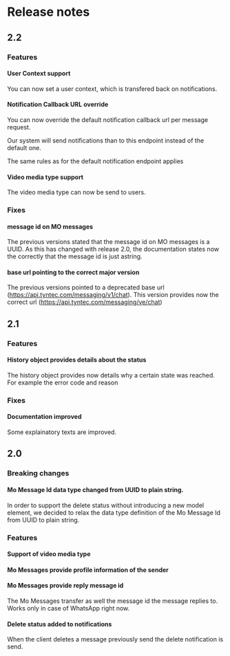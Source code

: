 # Release notes

## 2.2

### Features

#### User Context support

You can now set a user context, which is transfered back on notifications.

#### Notification Callback URL override

You can now override the default notification callback url per message request.

Our system will send notifications than to this endpoint instead of the default one.

The same rules as for the default notification endpoint applies

#### Video media type support

The video media type can now be send to users.

### Fixes

#### message id on MO messages

The previous versions stated that the message id on MO messages is a UUID. As this has changed with release 2.0,
the documentation states now the correctly that the message id is just astring.

#### base url pointing to the correct major version

The previous versions pointed to a deprecated base url (https://api.tyntec.com/messaging/v1/chat). This version provides now the correct url (https://api.tyntec.com/messaging/ve/chat)


## 2.1

### Features

#### History object provides details about the status

The history object provides now details why a certain state was reached. For example the error code and reason

### Fixes

#### Documentation improved

Some explainatory texts are improved.

## 2.0

### Breaking changes

#### Mo Message Id data type changed from UUID to plain string.

In order to support the delete status without introducing a new model element, we decided to relax the data type definition of the Mo Message Id from UUID to plain string.

### Features

#### Support of video media type

#### Mo Messages provide profile information of the sender

#### Mo Messages provide reply message id

The Mo Messages transfer as well the message id the message replies to. Works only in case of WhatsApp right now.

#### Delete status added to notifications

When the client deletes a message previously send the delete notification is send.
